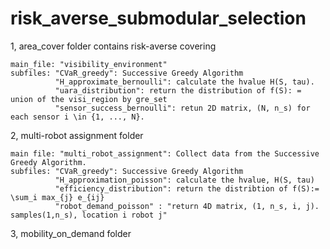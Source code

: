 # risk_averse_submodular_selection

1, area_cover folder contains risk-averse covering 

    main_file: "visibility_environment"
    subfiles: "CVaR_greedy": Successive Greedy Algorithm
              "H_approximate_bernoulli": calculate the hvalue H(S, tau).
              "uara_distribution": return the distribution of f(S): = union of the visi_region by gre_set
              "sensor_success_bernoulli": retun 2D matrix, (N, n_s) for each sensor i \in {1, ..., N}. 
    
2, multi-robot assignment folder
    
    main file: "multi_robot_assignment": Collect data from the Successive Greedy Algorithm.
    subfiles: "CVaR_greedy": Successive Greedy Algorithm
              "H_approximation_poisson": calculate the hvalue, H(S, tau)
              "efficiency_distribution": return the distribtion of f(S):= \sum_i max_{j} e_{ij}
              "robot_demand_poisson" : "return 4D matrix, (1, n_s, i, j). samples(1,n_s), location i robot j"
                   
3, mobility_on_demand folder
